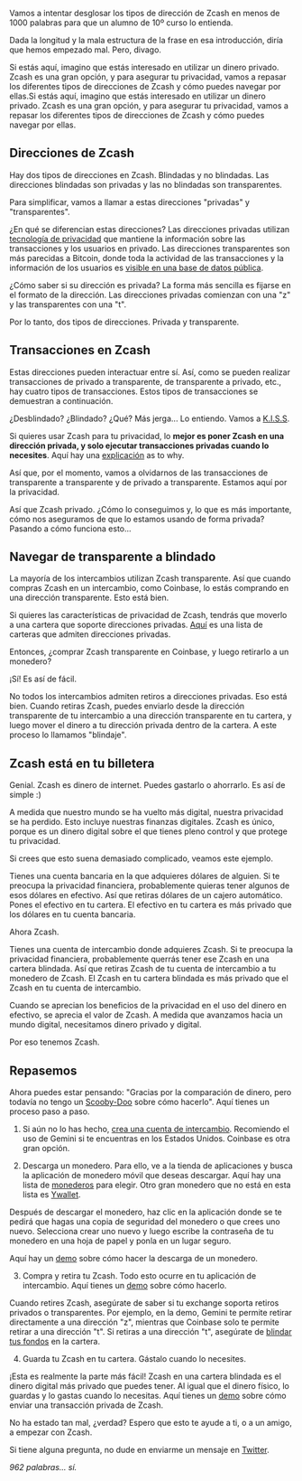 Vamos a intentar desglosar los tipos de dirección de Zcash en menos de 1000 palabras para que un alumno de 10º curso lo entienda.

Dada la longitud y la mala estructura de la frase en esa introducción, diría que hemos empezado mal. Pero, divago.

Si estás aquí, imagino que estás interesado en utilizar un dinero privado. Zcash es una gran opción, y para asegurar tu privacidad, vamos a repasar los diferentes tipos de direcciones de Zcash y cómo puedes navegar por ellas.Si estás aquí, imagino que estás interesado en utilizar un dinero privado. Zcash es una gran opción, y para asegurar tu privacidad, vamos a repasar los diferentes tipos de direcciones de Zcash y cómo puedes navegar por ellas.

## Direcciones de Zcash

Hay dos tipos de direcciones en Zcash. Blindadas y no blindadas. Las direcciones blindadas son privadas y las no blindadas son transparentes.

Para simplificar, vamos a llamar a estas direcciones "privadas" y "transparentes".

¿En qué se diferencian estas direcciones? Las direcciones privadas utilizan [tecnología de privacidad](https://z.cash/technology/zksnarks/#:~:text=The%20acronym%20zk%2DSNARK%20stands,between%20the%20prover%20and%20verifier.) que mantiene la información sobre las transacciones y los usuarios en privado. Las direcciones transparentes son más parecidas a Bitcoin, donde toda la actividad de las transacciones y la información de los usuarios es [visible en una base de datos pública](https://bitcoin.org/en/protect-your-privacy).

¿Cómo saber si su dirección es privada? La forma más sencilla es fijarse en el formato de la dirección. Las direcciones privadas comienzan con una "z" y las transparentes con una "t".

Por lo tanto, dos tipos de direcciones. Privada y transparente.

## Transacciones en Zcash

Estas direcciones pueden interactuar entre sí. Así, como se pueden realizar transacciones de privado a transparente, de transparente a privado, etc., hay cuatro tipos de transacciones. Estos tipos de transacciones se demuestran a continuación.

¿Desblindado? ¿Blindado? ¿Qué? Más jerga... Lo entiendo. Vamos a [K.I.S.S](https://en.wikipedia.org/wiki/KISS_principle).

Si quieres usar Zcash para tu privacidad, lo **mejor es poner Zcash en una dirección privada, y solo ejecutar transacciones privadas cuando lo necesites**. Aquí hay una [explicación](https://electriccoin.co/blog/maintaining-privacy/) as to why.

Así que, por el momento, vamos a olvidarnos de las transacciones de transparente a transparente y de privado a transparente. Estamos aquí por la privacidad.

Así que Zcash privado. ¿Cómo lo conseguimos y, lo que es más importante, cómo nos aseguramos de que lo estamos usando de forma privada? Pasando a cómo funciona esto...

## Navegar de transparente a blindado

La mayoría de los intercambios utilizan Zcash transparente. Así que cuando compras Zcash en un intercambio, como Coinbase, lo estás comprando en una dirección transparente. Esto está bien.

Si quieres las características de privacidad de Zcash, tendrás que moverlo a una cartera que soporte direcciones privadas. [Aquí](https://zechub.notion.site/Mobile-Shielded-Wallets-w-Autoshielding-0e9e035d64e04157a0f9e7f7cba06414) es una lista de carteras que admiten direcciones privadas.

Entonces, ¿comprar Zcash transparente en Coinbase, y luego retirarlo a un monedero?

¡Sí! Es así de fácil.

No todos los intercambios admiten retiros a direcciones privadas. Eso está bien. Cuando retiras Zcash, puedes enviarlo desde la dirección transparente de tu intercambio a una dirección transparente en tu cartera, y luego mover el dinero a tu dirección privada dentro de la cartera. A este proceso lo llamamos "blindaje".

## Zcash está en tu billetera

Genial. Zcash es dinero de internet. Puedes gastarlo o ahorrarlo. Es así de simple :)

A medida que nuestro mundo se ha vuelto más digital, nuestra privacidad se ha perdido. Esto incluye nuestras finanzas digitales. Zcash es único, porque es un dinero digital sobre el que tienes pleno control y que protege tu privacidad.

Si crees que esto suena demasiado complicado, veamos este ejemplo.

Tienes una cuenta bancaria en la que adquieres dólares de alguien. Si te preocupa la privacidad financiera, probablemente quieras tener algunos de esos dólares en efectivo. Así que retiras dólares de un cajero automático. Pones el efectivo en tu cartera. El efectivo en tu cartera es más privado que los dólares en tu cuenta bancaria.

Ahora Zcash.

Tienes una cuenta de intercambio donde adquieres Zcash. Si te preocupa la privacidad financiera, probablemente querrás tener ese Zcash en una cartera blindada. Así que retiras Zcash de tu cuenta de intercambio a tu monedero de Zcash. El Zcash en tu cartera blindada es más privado que el Zcash en tu cuenta de intercambio.

Cuando se aprecian los beneficios de la privacidad en el uso del dinero en efectivo, se aprecia el valor de Zcash. A medida que avanzamos hacia un mundo digital, necesitamos dinero privado y digital.

Por eso tenemos Zcash.

## Repasemos

Ahora puedes estar pensando: "Gracias por la comparación de dinero, pero todavía no tengo un [Scooby-Doo](https://www.cockneyrhymingslang.co.uk/slang/scooby_doo#:~:text=Scooby%20Doo%20is%20Cockney%20slang,heard%20all%20over%20the%20UK.) sobre cómo hacerlo". Aquí tienes un proceso paso a paso.

1. Si aún no lo has hecho, [crea una cuenta de intercambio](https://support.gemini.com/hc/en-us/articles/204732795-How-do-I-sign-up-for-Gemini-). Recomiendo el uso de Gemini si te encuentras en los Estados Unidos. Coinbase es otra gran opción.

2. Descarga un monedero. Para ello, ve a la tienda de aplicaciones y busca la aplicación de monedero móvil que deseas descargar. Aquí hay una lista de [monederos](https://z.cash/wallets/) para elegir. Otro gran monedero que no está en esta lista es [Ywallet](https://ywallet.app/).

Después de descargar el monedero, haz clic en la aplicación donde se te pedirá que hagas una copia de seguridad del monedero o que crees uno nuevo. Selecciona crear uno nuevo y luego escribe la contraseña de tu monedero en una hoja de papel y ponla en un lugar seguro.

Aquí hay un [demo](https://www.youtube.com/watch?v=AefftLsENaU) sobre cómo hacer la descarga de un monedero.

3. Compra y retira tu Zcash. Todo esto ocurre en tu aplicación de intercambio. Aquí tienes un [demo](https://www.youtube.com/watch?v=REUbkLzK7J4&t=2s) sobre cómo hacerlo.

Cuando retires Zcash, asegúrate de saber si tu exchange soporta retiros privados o transparentes. Por ejemplo, en la demo, Gemini te permite retirar directamente a una dirección "z", mientras que Coinbase solo te permite retirar a una dirección "t". Si retiras a una dirección "t", asegúrate de [blindar tus fondos](https://www.youtube.com/watch?v=W2msuzrxr3s&t=1s) en la cartera.

4. Guarda tu Zcash en tu cartera. Gástalo cuando lo necesites.

¡Esta es realmente la parte más fácil! Zcash en una cartera blindada es el dinero digital más privado que puedes tener. Al igual que el dinero físico, lo guardas y lo gastas cuando lo necesitas. Aquí tienes un [demo](https://www.youtube.com/watch?v=9WJSMxag2IQ) sobre cómo enviar una transacción privada de Zcash.

No ha estado tan mal, ¿verdad? Espero que esto te ayude a ti, o a un amigo, a empezar con Zcash.

Si tiene alguna pregunta, no dude en enviarme un mensaje en [Twitter](https://twitter.com/iansagstette).

*962 palabras... sí.*
